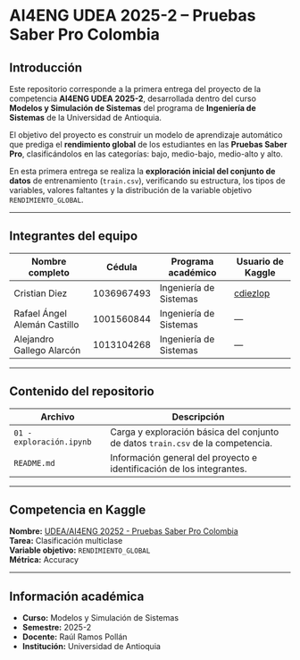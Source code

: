 # AI4ENG UDEA 2025-2 – Pruebas Saber Pro Colombia

## Introducción
Este repositorio corresponde a la primera entrega del proyecto de la competencia **AI4ENG UDEA 2025-2**, desarrollada dentro del curso **Modelos y Simulación de Sistemas** del programa de **Ingeniería de Sistemas** de la Universidad de Antioquia.

El objetivo del proyecto es construir un modelo de aprendizaje automático que prediga el **rendimiento global** de los estudiantes en las **Pruebas Saber Pro**, clasificándolos en las categorías: bajo, medio-bajo, medio-alto y alto.

En esta primera entrega se realiza la **exploración inicial del conjunto de datos** de entrenamiento (`train.csv`), verificando su estructura, los tipos de variables, valores faltantes y la distribución de la variable objetivo `RENDIMIENTO_GLOBAL`.

---

## Integrantes del equipo

| Nombre completo | Cédula | Programa académico | Usuario de Kaggle |
|------------------|---------|--------------------|-------------------|
| Cristian Diez | 1036967493 | Ingeniería de Sistemas | [cdiezlop](https://www.kaggle.com/cdiezlop) |
| Rafael Ángel Alemán Castillo | 1001560844 | Ingeniería de Sistemas | — |
| Alejandro Gallego Alarcón | 1013104268 | Ingeniería de Sistemas | — |

---

## Contenido del repositorio

| Archivo | Descripción |
|----------|-------------|
| `01 - exploración.ipynb` | Carga y exploración básica del conjunto de datos `train.csv` de la competencia. |
| `README.md` | Información general del proyecto e identificación de los integrantes. |

---

## Competencia en Kaggle
**Nombre:** [UDEA/AI4ENG 20252 - Pruebas Saber Pro Colombia](https://www.kaggle.com/competitions/udea-ai-4-eng-20252-pruebas-saber-pro-colombia)  
**Tarea:** Clasificación multiclase  
**Variable objetivo:** `RENDIMIENTO_GLOBAL`  
**Métrica:** Accuracy  

---

## Información académica
- **Curso:** Modelos y Simulación de Sistemas  
- **Semestre:** 2025-2  
- **Docente:** Raúl Ramos Pollán  
- **Institución:** Universidad de Antioquia  

